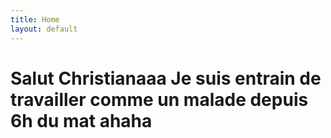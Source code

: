 ```yaml
---
title: Home
layout: default
---
```


# Salut Christianaaa Je suis entrain de travailler comme un malade depuis 6h du mat ahaha


